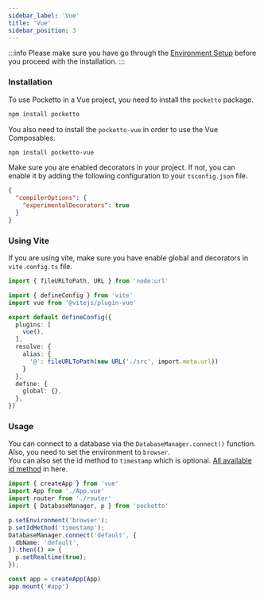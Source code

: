 ```yaml
---
sidebar_label: 'Vue'
title: 'Vue'
sidebar_position: 3
---
```


:::info
Please make sure you have go through the [Environment Setup](/docs/environment-setup) before you proceed with the installation.
:::

### Installation

To use Pocketto in a Vue project, you need to install the `pocketto` package.

```bash
npm install pocketto
```

You also need to install the `pocketto-vue` in order to use the Vue Composables.

```bash
npm install pocketto-vue
```

Make sure you are enabled decorators in your project. If not, you can enable it by adding the following configuration to your `tsconfig.json` file.

```json
{
  "compilerOptions": {
    "experimentalDecorators": true
  }
}
```

### Using Vite

If you are using vite, make sure you have enable global and decorators in `vite.config.ts` file.

```ts
import { fileURLToPath, URL } from 'node:url'

import { defineConfig } from 'vite'
import vue from '@vitejs/plugin-vue'

export default defineConfig({
  plugins: [
    vue(),
  ],
  resolve: {
    alias: {
      '@': fileURLToPath(new URL('./src', import.meta.url))
    }
  },
  define: {
    global: {},
  },
})

```

### Usage

You can connect to a database via the `DatabaseManager.connect()` function. <br />
Also, you need to set the environment to `browser`. <br />
You can also set the id method to `timestamp` which is optional. [All available id method](/docs/id) in here.

```ts
import { createApp } from 'vue'
import App from './App.vue'
import router from './router'
import { DatabaseManager, p } from 'pocketto'

p.setEnvironment('browser');
p.setIdMethod('timestamp');
DatabaseManager.connect('default', {
  dbName: 'default',
}).then(() => {
  p.setRealtime(true);
});

const app = createApp(App)
app.mount('#app')
```